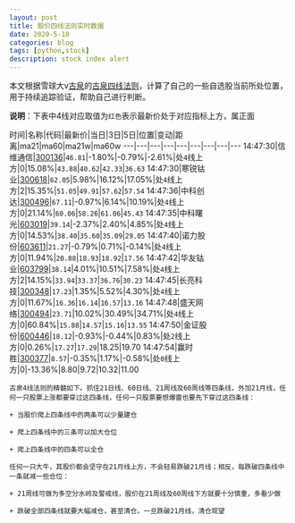 ```yaml
---
layout: post
title: 股价四线法则实时数据
date: 2020-5-10
categories: blog
tags: [python,stock]
description: stock index alert
---
```



本文根据雪球大v[古泉](https://xueqiu.com/u/7148646888)的[古泉四线法则](https://xueqiu.com/7148646888/130498192)，计算了自己的一些自选股当前所处位置，用于持续追踪验证，帮助自己进行判断。

**说明**：下表中4线对应取值为`红色`表示最新价处于对应指标上方，属正面

时间|名称|代码|最新价|当日|3日|5日|位置|变动|距离|ma21|ma60|ma21w|ma60w
---|---|---|---|---|---|---|---|---
14:47:30|信维通信|[300136](https://xueqiu.com/S/SZ300136)|`46.81`|-1.80%|-0.79%|-2.61%|处`4`线上方|0|15.08%|`43.88`|`40.62`|`42.33`|`36.63`
14:47:30|寒锐钴业|[300618](https://xueqiu.com/S/SZ300618)|`62.05`|5.98%|16.12%|17.05%|处`4`线上方|2|15.35%|`51.05`|`49.91`|`57.62`|`57.54`
14:47:36|中科创达|[300496](https://xueqiu.com/S/SZ300496)|`67.11`|-0.97%|6.14%|10.19%|处`4`线上方|0|21.14%|`60.06`|`58.26`|`61.06`|`45.43`
14:47:35|中科曙光|[603019](https://xueqiu.com/S/SH603019)|`39.14`|-2.37%|2.40%|4.85%|处`4`线上方|0|14.53%|`38.40`|`35.60`|`35.09`|`29.05`
14:47:40|诺力股份|[603611](https://xueqiu.com/S/SH603611)|`21.27`|-0.79%|0.71%|-0.14%|处`4`线上方|0|11.94%|`20.88`|`18.93`|`18.92`|`17.56`
14:47:42|华友钴业|[603799](https://xueqiu.com/S/SH603799)|`38.14`|4.01%|10.51%|7.58%|处`4`线上方|2|14.15%|`33.94`|`33.37`|`36.76`|`30.23`
14:47:45|长亮科技|[300348](https://xueqiu.com/S/SZ300348)|`17.23`|1.35%|5.52%|4.30%|处`4`线上方|0|11.67%|`16.36`|`16.14`|`16.57`|`13.16`
14:47:48|盛天网络|[300494](https://xueqiu.com/S/SZ300494)|`23.71`|10.02%|30.49%|34.71%|处`4`线上方|0|60.84%|`15.88`|`14.57`|`15.16`|`13.55`
14:47:50|金证股份|[600446](https://xueqiu.com/S/SH600446)|`18.12`|-0.93%|-0.44%|0.83%|处`2`线上方|0|0.26%|`17.27`|`17.29`|18.25|19.70
14:47:54|赢时胜|[300377](https://xueqiu.com/S/SZ300377)|`8.57`|-0.35%|1.17%|-0.58%|处`0`线上方|0|-13.36%|8.80|9.72|10.32|11.00

```
古泉4线法则的精髓如下。抓住21日线、60日线、21周线及60周线等四条线，外加21月线，任何一只股票上涨都要穿过这四条线，任何一只股票要想爆雷也要先下穿过这四条线：

+ 当股价爬上四条线中的两条可以少量建仓

+ 爬上四条线中的三条可以加大仓位

+ 爬上四条线中的四条可以全仓

任何一只大牛，其股价都会坚守在21月线上方，不会轻易跌破21月线；相反，每跌破四条线中一条就减一些仓位：

+ 21周线可做为多空分水岭及警戒线，股价在21周线及60周线下方就要十分慎重，多看少做

+ 跌破全部四条线就要大幅减仓，甚至清仓，一旦跌破21月线，清仓观望
```